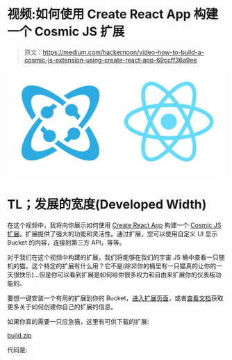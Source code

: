 # 视频:如何使用 Create React App 构建一个 Cosmic JS 扩展

> 原文：<https://medium.com/hackernoon/video-how-to-build-a-cosmic-js-extension-using-create-react-app-69ccff36a9ee>

![](img/1602ac860c2a28ef685e571665033291.png)

# TL；发展的宽度(Developed Width)

在这个视频中，我将向你展示如何使用 [Create React App](https://github.com/facebookincubator/create-react-app) 构建一个 [Cosmic JS 扩展](https://cosmicjs.com/extensions/)。扩展提供了强大的功能和灵活性。通过扩展，您可以使用自定义 UI 显示 Bucket 的内容，连接到第三方 API，等等。

对于我们在这个视频中构建的扩展，我们将能够在我们的宇宙 JS 桶中查看一只随机的猫。这个特定的扩展有什么用？它不是(除非你的桶里有一只猫真的让你的一天很快乐)…但是你可以看到扩展是如何给你很多权力和自由来扩展你的仪表板功能的。

要想一键安装一个有用的扩展到你的 Bucket，[进入扩展页面](https://cosmicjs.com/extensions/)，或者[查看文档](https://cosmicjs.com/docs/extensions)获取更多关于如何创建你自己的扩展的信息。

如果你真的需要一只应急猫，这里有可供下载的扩展:

[build.zip](https://i.froala.com/download/4380349c2eecdb5ba9167a9faadf55a870805e63.zip?1508781935)

代码是: